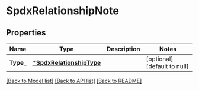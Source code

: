 # SpdxRelationshipNote

## Properties
Name | Type | Description | Notes
------------ | ------------- | ------------- | -------------
**Type_** | [***SpdxRelationshipType**](spdxRelationshipType.md) |  | [optional] [default to null]

[[Back to Model list]](../README.md#documentation-for-models) [[Back to API list]](../README.md#documentation-for-api-endpoints) [[Back to README]](../README.md)


